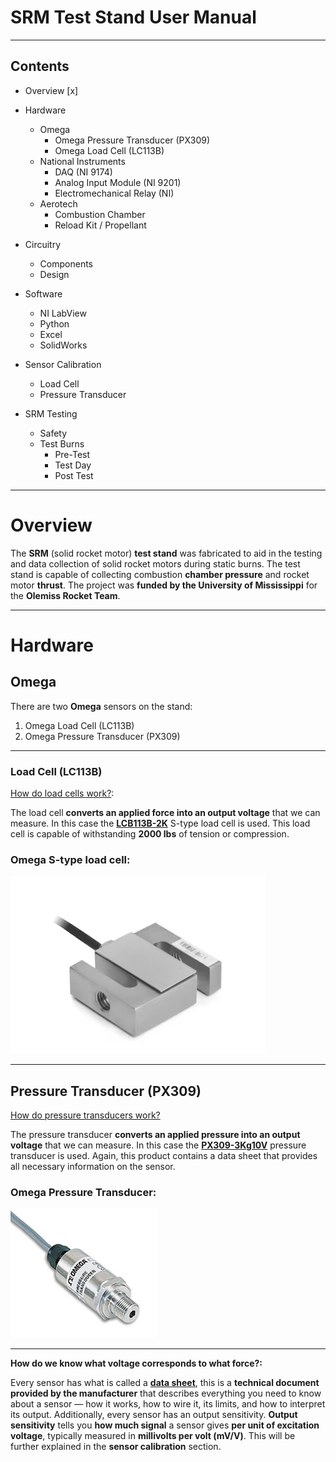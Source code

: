 
# SRM Test Stand User Manual 

---
## Contents

- Overview [x] 


- Hardware 
	- Omega
		- Omega Pressure Transducer (PX309)
		- Omega Load Cell (LC113B)
	- National Instruments
		- DAQ (NI 9174)
		- Analog Input Module (NI 9201)
		- Electromechanical Relay (NI)
	- Aerotech
		- Combustion Chamber
		- Reload Kit / Propellant


- Circuitry
	- Components
	- Design


- Software
	- NI LabView
	- Python
	- Excel
	- SolidWorks


- Sensor Calibration
	- Load Cell
	- Pressure Transducer


- SRM Testing
	- Safety
	- Test Burns
		- Pre-Test 
		- Test Day 
		- Post Test 

---
# Overview

The **SRM** (solid rocket motor) **test stand** was fabricated to aid in the testing and data collection of solid rocket motors during static burns. The test stand is capable of collecting combustion **chamber pressure** and rocket motor **thrust**. The project was **funded by the University of Mississippi** for the **Olemiss Rocket Team**. 

---
# Hardware

## Omega

There are two **Omega** sensors on the stand:

1. Omega Load Cell (LC113B)
2. Omega Pressure Transducer (PX309)

---
### Load Cell (LC113B)

[How do load cells work?](https://www.futek.com/how-a-load-cell-works?srsltid=AfmBOoodpjuVTFlQnRJYCVh5oO8KQaShKoqdbEF299_-5rnqHvmavmP9):

The load cell **converts an applied force into an output voltage** that we can measure. In this case the **[LCB113B-2K](https://www.dwyeromega.com/en-us/high-accuracy-stainless-steel-s-beam-load-cells/LC103B/p/LC113B-2K)** S-type load cell is used. This load cell is capable of withstanding **2000 lbs** of tension or compression. 

### Omega S-type load cell:
![S-type load cell](https://github.com/casenblurg/OlemissRocketTeam/blob/main/UserManual/Figures/LoadCell.png?raw=true)

---
## Pressure Transducer (PX309)
[How do pressure transducers work?](https://www.youtube.com/watch?v=UZLiLRlJzbU)

The pressure transducer **converts an applied pressure into an output voltage** that we can measure. In this case the **[PX309-3Kg10V](https://assets.omega.com/pdf/test-and-measurement-equipment/pressure/pressure-transducers/PX309.pdf)** pressure transducer is used. Again, this product contains a data sheet that provides all necessary information on the sensor.

### Omega Pressure Transducer:

![S-type load cell](https://github.com/casenblurg/OlemissRocketTeam/blob/main/UserManual/Figures/PressureTransducer.png?raw=true)

---

**How do we know what voltage corresponds to what force?:**


Every sensor has what is called a **[data sheet](https://assets.dwyeromega.com/spec/LC103B_spec.pdf)**, this is a **technical document provided by the manufacturer** that describes everything you need to know about a sensor — how it works, how to wire it, its limits, and how to interpret its output. Additionally, every sensor has an output sensitivity. **Output sensitivity** tells you **how much signal** a sensor gives **per unit of excitation voltage**, typically measured in **millivolts per volt (mV/V)**. This will be further explained in the **sensor calibration** section.
